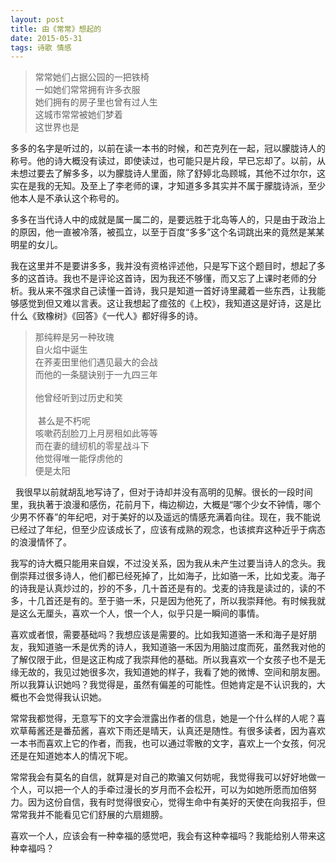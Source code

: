 ```yaml
---
layout: post
title: 由《常常》想起的
date: 2015-05-31
tags: 诗歌 情感
---
```


<blockquote>常常她们占据公园的一把铁椅 <br>一如她们常常拥有许多衣服<br>她们拥有的房子里也曾有过人生<br>这城市常常被她们梦着<br>这世界也是</blockquote>

多多的名字是听过的，以前在读一本书的时候，和芒克列在一起，冠以朦胧诗人的称号。他的诗大概没有读过，即使读过，也可能只是片段，早已忘却了。以前，从未想过要去了解多多，以为朦胧诗人里面，除了舒婷北岛顾城，其他不过尔尔，这实在是我的无知。及至上了李老师的课，才知道多多其实并不属于朦胧诗派，至少他本人是不承认这个称号的。

多多在当代诗人中的成就是属一属二的，是要远胜于北岛等人的，只是由于政治上的原因，他一直被冷落，被孤立，以至于百度“多多”这个名词跳出来的竟然是某某明星的女儿。

我在这里并不是要讲多多，我并没有资格评述他，只是写下这个题目时，想起了多多的这首诗。我也不是评论这首诗，因为我还不够懂，而又忘了上课时老师的分析。我从来不强求自己读懂一首诗，我只是知道一首好诗里藏着一些东西，让我能够感觉到但又难以言表。这让我想起了痖弦的《上校》，我知道这是好诗，这是比什么《致橡树》《回答》《一代人》都好得多的诗。
 
<blockquote> 那纯粹是另一种玫瑰<br>自火焰中诞生<br>在荞麦田里他们遇见最大的会战<br>而他的一条腿诀别于一九四三年<br> <br>他曾经听到过历史和笑<br> <br>  甚么是不朽呢<br>咳嗽药刮脸刀上月房租如此等等<br>而在妻的缝纫机的零星战斗下<br>他觉得唯一能俘虏他的<br>便是太阳</blockquote>
 
我很早以前就胡乱地写诗了，但对于诗却并没有高明的见解。很长的一段时间里，我执著于浪漫和感伤，花前月下，梅边柳边，大概是“哪个少女不钟情，哪个少男不怀春”的年纪吧，对于美好的以及遥远的情感充满着向往。现在，我不能说已经过了年纪，但至少应该成长了，应该有成熟的观念，也该摈弃这种近乎于病态的浪漫情怀了。

我写的诗大概只能用来自娱，不过没关系，因为我从未产生过要当诗人的念头。我倒崇拜过很多诗人，他们都已经死掉了，比如海子，比如骆一禾，比如戈麦。海子的诗我是认真炒过的，抄的不多，几十首还是有的。戈麦的诗我是读过的，读的不多，十几首还是有的。至于骆一禾，只是因为他死了，所以我崇拜他。有时候我就是这么无厘头，喜欢一个人，恨一个人，似乎只是一瞬间的事情。

喜欢或者恨，需要基础吗？我想应该是需要的。比如我知道骆一禾和海子是好朋友，我知道骆一禾是优秀的诗人，我知道骆一禾因为用脑过度而死，虽然我对他的了解仅限于此，但是这正构成了我崇拜他的基础。所以我喜欢一个女孩子也不是无缘无故的，我见过她很多次，我知道她的样子，我看了她的微博、空间和朋友圈。所以我算认识她吗？我觉得是，虽然有偏差的可能性。但她肯定是不认识我的，大概也不会觉得我认识她。

常常我都觉得，无意写下的文字会泄露出作者的信息，她是一个什么样的人呢？喜欢草莓酱还是番茄酱，喜欢下雨还是晴天，认真还是随性。有很多读者，因为喜欢一本书而喜欢上它的作者，而我，也可以通过零散的文字，喜欢上一个女孩，何况还是在知道她本人的情况下呢。

常常我会有莫名的自信，就算是对自己的欺骗又何妨呢，我觉得我可以好好地做一个人，可以把一个人的手牵过漫长的岁月而不会松开，可以为如她所愿而加倍努力。因为这份自信，我有时觉得很安心，觉得生命中有美好的天使在向我招手，但常常我并不能看见它们舒展的六扇翅膀。

喜欢一个人，应该会有一种幸福的感觉吧，我会有这种幸福吗？我能给别人带来这种幸福吗？